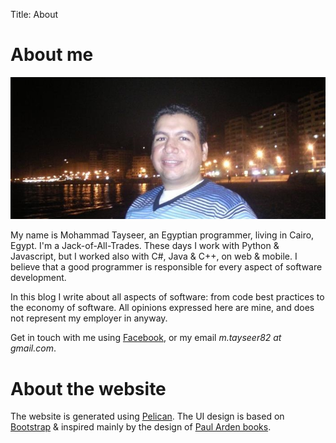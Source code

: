Title: About

# About me
![Mohammad Tayseer](/files/mtayseer.jpg)


My name is Mohammad Tayseer, an Egyptian programmer, living in Cairo, Egypt. I'm a Jack-of-All-Trades. These days I work with Python & Javascript, but I worked also with C#, Java & C++, on web & mobile. I believe that a good programmer is responsible for every aspect of software development.

In this blog I write about all aspects of software: from code best practices to the economy of software. All opinions expressed here are mine, and does not represent my employer in anyway.

Get in touch with me using [Facebook](http://www.facebook.com/mohammad.tayseer), or my email _m.tayseer82 at gmail.com_.


# About the website

The website is generated using [Pelican](http://docs.getpelican.com/). The UI design is based on [Bootstrap](http://twitter.github.io/bootstrap/) & inspired mainly by the design of [Paul Arden books](http://en.wikipedia.org/wiki/Paul_Arden).

